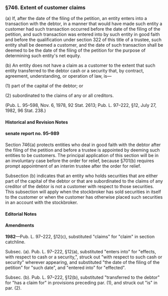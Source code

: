 ### §746. Extent of customer claims ###

(a) If, after the date of the filing of the petition, an entity enters into a transaction with the debtor, in a manner that would have made such entity a customer had such transaction occurred before the date of the filing of the petition, and such transaction was entered into by such entity in good faith and before the qualification under section 322 of this title of a trustee, such entity shall be deemed a customer, and the date of such transaction shall be deemed to be the date of the filing of the petition for the purpose of determining such entity's net equity.

(b) An entity does not have a claim as a customer to the extent that such entity transferred to the debtor cash or a security that, by contract, agreement, understanding, or operation of law, is—

(1) part of the capital of the debtor; or

(2) subordinated to the claims of any or all creditors.

(Pub. L. 95–598, Nov. 6, 1978, 92 Stat. 2613; Pub. L. 97–222, §12, July 27, 1982, 96 Stat. 238.)

#### Historical and Revision Notes ####

#### senate report no. 95–989 ####

Section 746(a) protects entities who deal in good faith with the debtor after the filing of the petition and before a trustee is appointed by deeming such entities to be customers. The principal application of this section will be in an involuntary case before the order for relief, because §701(b) requires prompt appointment of an interim trustee after the order for relief.

Subsection (b) indicates that an entity who holds securities that are either part of the capital of the debtor or that are subordinated to the claims of any creditor of the debtor is not a customer with respect to those securities. This subsection will apply when the stockbroker has sold securities in itself to the customer or when the customer has otherwise placed such securities in an account with the stockbroker.

#### **Editorial Notes** ####

#### Amendments ####

**1982**—Pub. L. 97–222, §12(c), substituted "claims" for "claim" in section catchline.

Subsec. (a). Pub. L. 97–222, §12(a), substituted "enters into" for "effects, with respect to cash or a security,", struck out "with respect to such cash or security" wherever appearing, and substituted "the date of the filing of the petition" for "such date", and "entered into" for "effected".

Subsec. (b). Pub. L. 97–222, §12(b), substituted "transferred to the debtor" for "has a claim for" in provisions preceding par. (1), and struck out "is" in par. (2).